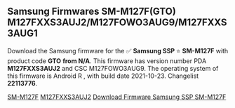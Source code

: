 <h2>Samsung Firmwares SM-M127F(GTO) M127FXXS3AUJ2/M127FOWO3AUG9/M127FXXS3AUG1</h2>
Download the Samsung firmware for the ✅ <strong>Samsung SSP </strong> ⭐ <strong>SM-M127F</strong> with product code <strong>GTO</strong> <strong> from N/A</strong>. This firmware has version number PDA <strong>M127FXXS3AUJ2</strong> and CSC M127FOWO3AUG9. The operating system of this firmware is Android R , with build date 2021-10-23. Changelist <strong>22113776</strong>.


[SM-M127F](https://samfirm.shop/samsung/model/SM-M127F)
[M127FXXS3AUJ2](https://samfirm.shop/samsung/pda/M127FXXS3AUJ2)
[Download Firmware Samsung SSP SM-M127F](https://samfirm.shop/samsung/firmware/467684)
